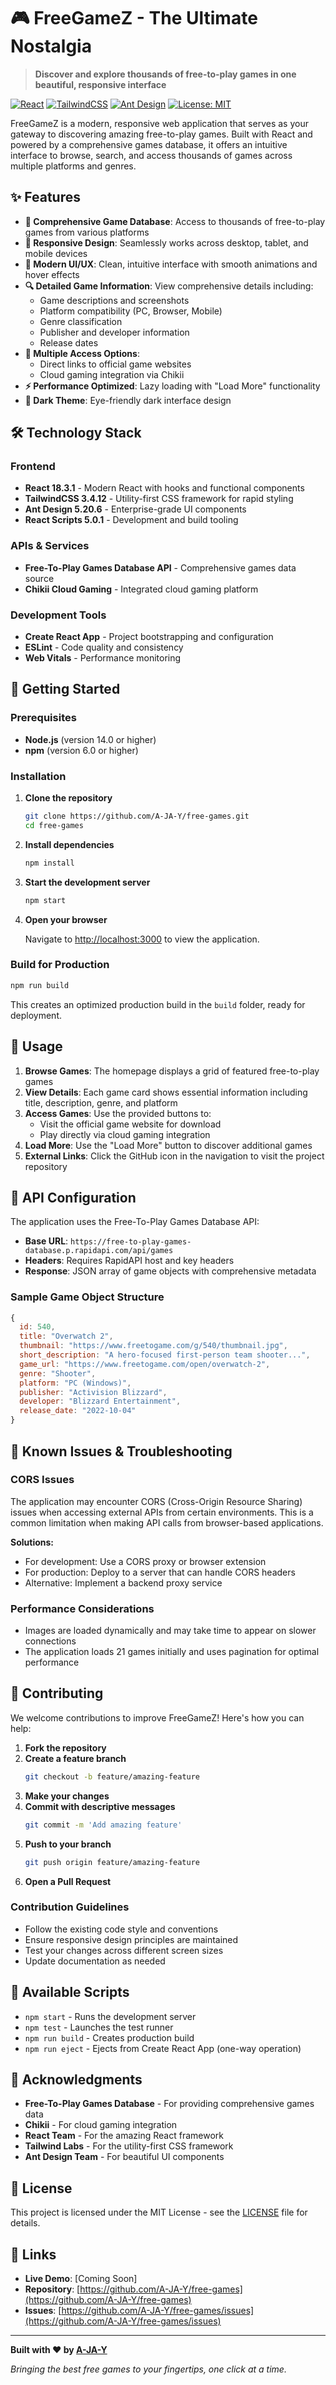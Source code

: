 # 🎮 FreeGameZ - The Ultimate Nostalgia

> **Discover and explore thousands of free-to-play games in one beautiful, responsive interface**

[![React](https://img.shields.io/badge/React-18.3.1-blue.svg)](https://reactjs.org/)
[![TailwindCSS](https://img.shields.io/badge/TailwindCSS-3.4.12-blue.svg)](https://tailwindcss.com/)
[![Ant Design](https://img.shields.io/badge/Ant%20Design-5.20.6-red.svg)](https://ant.design/)
[![License: MIT](https://img.shields.io/badge/License-MIT-yellow.svg)](https://opensource.org/licenses/MIT)

FreeGameZ is a modern, responsive web application that serves as your gateway to discovering amazing free-to-play games. Built with React and powered by a comprehensive games database, it offers an intuitive interface to browse, search, and access thousands of games across multiple platforms and genres.

## ✨ Features

- **🎯 Comprehensive Game Database**: Access to thousands of free-to-play games from various platforms
- **📱 Responsive Design**: Seamlessly works across desktop, tablet, and mobile devices
- **🎨 Modern UI/UX**: Clean, intuitive interface with smooth animations and hover effects
- **🔍 Detailed Game Information**: View comprehensive details including:
  - Game descriptions and screenshots
  - Platform compatibility (PC, Browser, Mobile)
  - Genre classification
  - Publisher and developer information
  - Release dates
- **🚀 Multiple Access Options**: 
  - Direct links to official game websites
  - Cloud gaming integration via Chikii
- **⚡ Performance Optimized**: Lazy loading with "Load More" functionality
- **🌙 Dark Theme**: Eye-friendly dark interface design

## 🛠️ Technology Stack

### Frontend
- **React 18.3.1** - Modern React with hooks and functional components
- **TailwindCSS 3.4.12** - Utility-first CSS framework for rapid styling
- **Ant Design 5.20.6** - Enterprise-grade UI components
- **React Scripts 5.0.1** - Development and build tooling

### APIs & Services
- **Free-To-Play Games Database API** - Comprehensive games data source
- **Chikii Cloud Gaming** - Integrated cloud gaming platform

### Development Tools
- **Create React App** - Project bootstrapping and configuration
- **ESLint** - Code quality and consistency
- **Web Vitals** - Performance monitoring

## 🚀 Getting Started

### Prerequisites

- **Node.js** (version 14.0 or higher)
- **npm** (version 6.0 or higher)

### Installation

1. **Clone the repository**
   ```bash
   git clone https://github.com/A-JA-Y/free-games.git
   cd free-games
   ```

2. **Install dependencies**
   ```bash
   npm install
   ```

3. **Start the development server**
   ```bash
   npm start
   ```

4. **Open your browser**
   
   Navigate to [http://localhost:3000](http://localhost:3000) to view the application.

### Build for Production

```bash
npm run build
```

This creates an optimized production build in the `build` folder, ready for deployment.

## 📖 Usage

1. **Browse Games**: The homepage displays a grid of featured free-to-play games
2. **View Details**: Each game card shows essential information including title, description, genre, and platform
3. **Access Games**: Use the provided buttons to:
   - Visit the official game website for download
   - Play directly via cloud gaming integration
4. **Load More**: Use the "Load More" button to discover additional games
5. **External Links**: Click the GitHub icon in the navigation to visit the project repository

## 🔧 API Configuration

The application uses the Free-To-Play Games Database API:

- **Base URL**: `https://free-to-play-games-database.p.rapidapi.com/api/games`
- **Headers**: Requires RapidAPI host and key headers
- **Response**: JSON array of game objects with comprehensive metadata

### Sample Game Object Structure
```javascript
{
  id: 540,
  title: "Overwatch 2",
  thumbnail: "https://www.freetogame.com/g/540/thumbnail.jpg",
  short_description: "A hero-focused first-person team shooter...",
  game_url: "https://www.freetogame.com/open/overwatch-2",
  genre: "Shooter",
  platform: "PC (Windows)",
  publisher: "Activision Blizzard",
  developer: "Blizzard Entertainment",
  release_date: "2022-10-04"
}
```

## 🚨 Known Issues & Troubleshooting

### CORS Issues
The application may encounter CORS (Cross-Origin Resource Sharing) issues when accessing external APIs from certain environments. This is a common limitation when making API calls from browser-based applications.

**Solutions:**
- For development: Use a CORS proxy or browser extension
- For production: Deploy to a server that can handle CORS headers
- Alternative: Implement a backend proxy service

### Performance Considerations
- Images are loaded dynamically and may take time to appear on slower connections
- The application loads 21 games initially and uses pagination for optimal performance

## 🤝 Contributing

We welcome contributions to improve FreeGameZ! Here's how you can help:

1. **Fork the repository**
2. **Create a feature branch**
   ```bash
   git checkout -b feature/amazing-feature
   ```
3. **Make your changes**
4. **Commit with descriptive messages**
   ```bash
   git commit -m 'Add amazing feature'
   ```
5. **Push to your branch**
   ```bash
   git push origin feature/amazing-feature
   ```
6. **Open a Pull Request**

### Contribution Guidelines
- Follow the existing code style and conventions
- Ensure responsive design principles are maintained
- Test your changes across different screen sizes
- Update documentation as needed

## 📝 Available Scripts

- `npm start` - Runs the development server
- `npm test` - Launches the test runner
- `npm run build` - Creates production build
- `npm run eject` - Ejects from Create React App (one-way operation)

## 🙏 Acknowledgments

- **Free-To-Play Games Database** - For providing comprehensive games data
- **Chikii** - For cloud gaming integration
- **React Team** - For the amazing React framework
- **Tailwind Labs** - For the utility-first CSS framework
- **Ant Design Team** - For beautiful UI components

## 📄 License

This project is licensed under the MIT License - see the [LICENSE](LICENSE) file for details.

## 🔗 Links

- **Live Demo**: [Coming Soon]
- **Repository**: [https://github.com/A-JA-Y/free-games](https://github.com/A-JA-Y/free-games)
- **Issues**: [https://github.com/A-JA-Y/free-games/issues](https://github.com/A-JA-Y/free-games/issues)

---

**Built with ❤️ by [A-JA-Y](https://github.com/A-JA-Y)**

*Bringing the best free games to your fingertips, one click at a time.*
